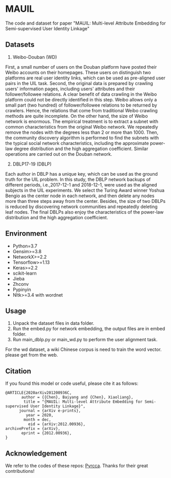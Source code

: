 # MAUIL
The code and dataset for paper "MAUIL: Multi-level Attribute Embedding for Semi-supervised User Identity Linkage"

## Datasets
1. Weibo-Douban (WD)

First, a small number of users on the Douban platform have posted their Weibo accounts on their homepages. These users on distinguish two platforms are real user identity links, which can be used as pre-aligned user pairs in the UIL task. Second, the original data is prepared by crawling users' information pages, including users' attributes and their follower/followee relations. A clear benefit of data crawling in the Weibo platform could not be directly identified in this step. Weibo allows only a small part (two hundred) of follower/followee relations to be returned by crawlers. Hence, the relations that come from traditional Weibo crawling methods are quite incomplete. On the other hand, the size of Weibo network is enormous. The empirical treatment is to extract a subnet with common characteristics from the original Weibo network. We repeatedly remove the nodes with the degrees less than 2 or more than 1000. Then, the community discovery algorithm is performed to find the subnets with the typical social network characteristics, including the approximate power-law degree distribution and the high aggregation coefficient. Similar operations are carried out on the Douban network.

2. DBLP17-19 (DBLP)

Each author in DBLP has a unique key, which can be used as the ground truth for the UIL problem. In this study, the DBLP network backups of different periods, i.e.,2017-12-1 and 2018-12-1, were used as the aligned subjects in the UIL experiments. We select the Turing Award winner Yoshua Bengio as the center node in each network, and then delete any nodes more than three steps away from the center. Besides, the size of two DBLPs is reduced by discovering network communities and repeatedly deleting leaf nodes. The final DBLPs also enjoy the characteristics of the power-law distribution and the high aggregation coefficient.

## Environment
* Python=3.7
* Gensim>=3.8
* NetworkX>=2.2
* Tensorflow>=1.13
* Keras>=2.2
* scikit-learn
* Jieba
* Zhconv
* Pypinyin
* Nltk>=3.4 with wordnet

## Usage
1. Unpack the dataset files in data folder.
2. Run the embed.py for network embedding, the output files are in embed folder.
3. Run main_dblp.py or main_wd.py to perform the user alignment task.

For the wd dataset, a wiki Chinese corpus is need to train the word vector. please get from the web.

## Citation
If you found this model or code useful, please cite it as follows:      
```
@ARTICLE{2020arXiv201200936C,
       author = {{Chen}, Baiyang and {Chen}, Xiaoliang},
        title = "{MAUIL: Multi-level Attribute Embedding for Semi-supervised User Identity Linkage}",
      journal = {arXiv e-prints},
         year = 2020,
        month = dec,
          eid = {arXiv:2012.00936},
archivePrefix = {arXiv},
       eprint = {2012.00936},
}
```

## Acknowledgement
We refer to the codes of these repos: [Pyrcca](https://www.frontiersin.org/articles/10.3389/fninf.2016.00049/full). Thanks for their great contributions!
